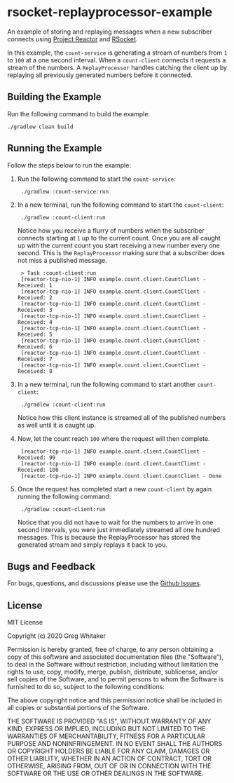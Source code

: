 # rsocket-replayprocessor-example
An example of storing and replaying messages when a new subscriber connects using [Project Reactor](https://projectreactor.io/) and [RSocket](http://rsocket.io).

In this example, the `count-service` is generating a stream of numbers from `1` to `100` at a one second interval. When a `count-client` connects it
requests a stream of the numbers. A `ReplayProcessor` handles catching the client up by replaying all previously generated numbers before it connected.

## Building the Example
Run the following command to build the example:

    ./gradlew clean build
    
## Running the Example
Follow the steps below to run the example:

1. Run the following command to start the `count-service`:

        ./gradlew :count-service:run
        
2. In a new terminal, run the following command to start the `count-client`:

        ./gradlew :count-client:run
        
    Notice how you receive a flurry of numbers when the subscriber connects starting at `1` up to the current count. Once you are all caught up
    with the current count you start receiving a new number every one second. This is the `ReplayProcessor` making sure that a subscriber does
    not miss a published message.
    
        > Task :count-client:run
        [reactor-tcp-nio-1] INFO example.count.client.CountClient - Received: 1
        [reactor-tcp-nio-1] INFO example.count.client.CountClient - Received: 2
        [reactor-tcp-nio-1] INFO example.count.client.CountClient - Received: 3
        [reactor-tcp-nio-1] INFO example.count.client.CountClient - Received: 4
        [reactor-tcp-nio-1] INFO example.count.client.CountClient - Received: 5
        [reactor-tcp-nio-1] INFO example.count.client.CountClient - Received: 6
        [reactor-tcp-nio-1] INFO example.count.client.CountClient - Received: 7
        [reactor-tcp-nio-1] INFO example.count.client.CountClient - Received: 8

3. In a new terminal, run the following command to start another `count-client`:

        ./gradlew :count-client:run
        
    Notice how this client instance is streamed all of the published numbers as well until it is caught up.
    
4. Now, let the count reach `100` where the request will then complete.

        [reactor-tcp-nio-1] INFO example.count.client.CountClient - Received: 99
        [reactor-tcp-nio-1] INFO example.count.client.CountClient - Received: 100
        [reactor-tcp-nio-1] INFO example.count.client.CountClient - Done

5. Once the request has completed start a new `count-client` by again running the following command:

        ./gradlew :count-client:run
        
    Notice that you did not have to wait for the numbers to arrive in one second intervals, you were just immediately streamed all
    one hundred messages. This is because the ReplayProcessor has stored the generated stream and simply replays it back to you.
    
## Bugs and Feedback
For bugs, questions, and discussions please use the [Github Issues](https://github.com/gregwhitaker/rsocket-replayprocessor-example/issues).

## License
MIT License

Copyright (c) 2020 Greg Whitaker

Permission is hereby granted, free of charge, to any person obtaining a copy
of this software and associated documentation files (the "Software"), to deal
in the Software without restriction, including without limitation the rights
to use, copy, modify, merge, publish, distribute, sublicense, and/or sell
copies of the Software, and to permit persons to whom the Software is
furnished to do so, subject to the following conditions:

The above copyright notice and this permission notice shall be included in all
copies or substantial portions of the Software.

THE SOFTWARE IS PROVIDED "AS IS", WITHOUT WARRANTY OF ANY KIND, EXPRESS OR
IMPLIED, INCLUDING BUT NOT LIMITED TO THE WARRANTIES OF MERCHANTABILITY,
FITNESS FOR A PARTICULAR PURPOSE AND NONINFRINGEMENT. IN NO EVENT SHALL THE
AUTHORS OR COPYRIGHT HOLDERS BE LIABLE FOR ANY CLAIM, DAMAGES OR OTHER
LIABILITY, WHETHER IN AN ACTION OF CONTRACT, TORT OR OTHERWISE, ARISING FROM,
OUT OF OR IN CONNECTION WITH THE SOFTWARE OR THE USE OR OTHER DEALINGS IN THE
SOFTWARE.